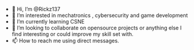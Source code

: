 - 👋 Hi, I’m @Rickz137
- 👀 I’m interested in mechatronics , cybersecurity and game development
- 🌱 I’m currently learning CSNE
- 💞️ I’m looking to collaborate on opensource projects or anything else I find interesting or could improve my skill set with.
- 📫 How to reach me using direct messages.

<!---
Rickz137/Rickz137 is a ✨ special ✨ repository because its `README.md` (this file) appears on your GitHub profile.
You can click the Preview link to take a look at your changes.
--->
